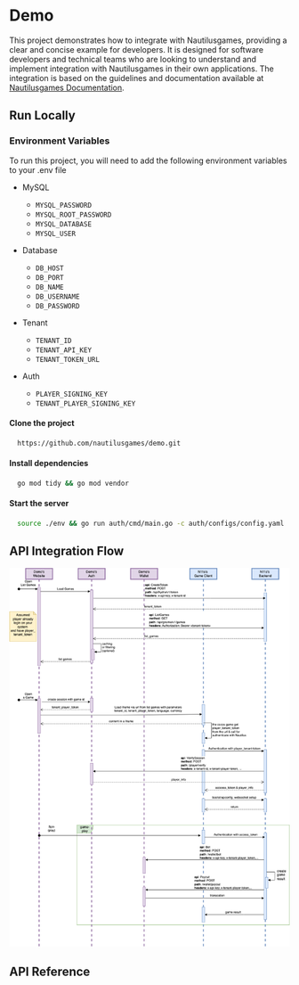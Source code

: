 
# Demo

This project demonstrates how to integrate with Nautilusgames, providing a clear and concise example for developers. It is designed for software developers and technical teams who are looking to understand and implement integration with Nautilusgames in their own applications. The integration is based on the guidelines and documentation available at [Nautilusgames Documentation](https://docs.nautilusgames.com/).

## Run Locally

### Environment Variables

To run this project, you will need to add the following environment variables to your .env file

- MySQL

  - `MYSQL_PASSWORD`
  - `MYSQL_ROOT_PASSWORD`
  - `MYSQL_DATABASE`
  - `MYSQL_USER`

- Database

  - `DB_HOST`
  - `DB_PORT`
  - `DB_NAME`
  - `DB_USERNAME`
  - `DB_PASSWORD`

- Tenant

  - `TENANT_ID`
  - `TENANT_API_KEY`
  - `TENANT_TOKEN_URL`

- Auth

  - `PLAYER_SIGNING_KEY`
  - `TENANT_PLAYER_SIGNING_KEY`

#### Clone the project

```bash
  https://github.com/nautilusgames/demo.git
```

#### Install dependencies

```bash
  go mod tidy && go mod vendor
```

#### Start the server

```bash
  source ./env && go run auth/cmd/main.go -c auth/configs/config.yaml
```

## API Integration Flow

![flow](./assets/img/api-integration-flow.png)



## API Reference
